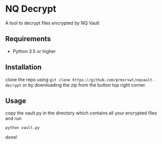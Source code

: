 # NQ Decrypt
A tool to decrypt files encrypted by NQ Vault

## Requirements
* Python 3.5 or higher

## Installation

clone the repo using `git clone https://github.com/prmsrswt/nqvault-decrypt` or by downloading the zip from the button top right corner.

## Usage
copy the vault.py in the directory which contains all your encrypted files and run
```
python vault.py
```
done!